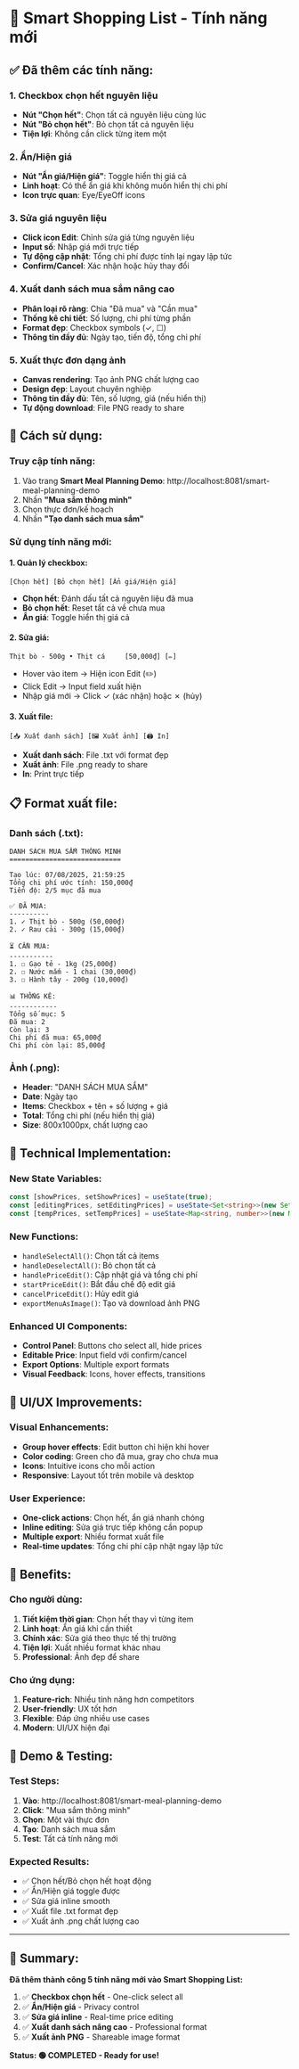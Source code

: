 # 🛒 Smart Shopping List - Tính năng mới

## ✅ **Đã thêm các tính năng:**

### 1. **Checkbox chọn hết nguyên liệu**
- **Nút "Chọn hết"**: Chọn tất cả nguyên liệu cùng lúc
- **Nút "Bỏ chọn hết"**: Bỏ chọn tất cả nguyên liệu
- **Tiện lợi**: Không cần click từng item một

### 2. **Ẩn/Hiện giá**
- **Nút "Ẩn giá/Hiện giá"**: Toggle hiển thị giá cả
- **Linh hoạt**: Có thể ẩn giá khi không muốn hiển thị chi phí
- **Icon trực quan**: Eye/EyeOff icons

### 3. **Sửa giá nguyên liệu**
- **Click icon Edit**: Chỉnh sửa giá từng nguyên liệu
- **Input số**: Nhập giá mới trực tiếp
- **Tự động cập nhật**: Tổng chi phí được tính lại ngay lập tức
- **Confirm/Cancel**: Xác nhận hoặc hủy thay đổi

### 4. **Xuất danh sách mua sắm nâng cao**
- **Phân loại rõ ràng**: Chia "Đã mua" và "Cần mua"
- **Thống kê chi tiết**: Số lượng, chi phí từng phần
- **Format đẹp**: Checkbox symbols (✓, ☐)
- **Thông tin đầy đủ**: Ngày tạo, tiến độ, tổng chi phí

### 5. **Xuất thực đơn dạng ảnh**
- **Canvas rendering**: Tạo ảnh PNG chất lượng cao
- **Design đẹp**: Layout chuyên nghiệp
- **Thông tin đầy đủ**: Tên, số lượng, giá (nếu hiển thị)
- **Tự động download**: File PNG ready to share

## 🎯 **Cách sử dụng:**

### **Truy cập tính năng:**
1. Vào trang **Smart Meal Planning Demo**: http://localhost:8081/smart-meal-planning-demo
2. Nhấn **"Mua sắm thông minh"**
3. Chọn thực đơn/kế hoạch
4. Nhấn **"Tạo danh sách mua sắm"**

### **Sử dụng tính năng mới:**

#### **1. Quản lý checkbox:**
```
[Chọn hết] [Bỏ chọn hết] [Ẩn giá/Hiện giá]
```
- **Chọn hết**: Đánh dấu tất cả nguyên liệu đã mua
- **Bỏ chọn hết**: Reset tất cả về chưa mua
- **Ẩn giá**: Toggle hiển thị giá cả

#### **2. Sửa giá:**
```
Thịt bò - 500g • Thịt cá     [50,000₫] [✏️]
```
- Hover vào item → Hiện icon Edit (✏️)
- Click Edit → Input field xuất hiện
- Nhập giá mới → Click ✓ (xác nhận) hoặc ✗ (hủy)

#### **3. Xuất file:**
```
[📥 Xuất danh sách] [🖼️ Xuất ảnh] [🖨️ In]
```
- **Xuất danh sách**: File .txt với format đẹp
- **Xuất ảnh**: File .png ready to share
- **In**: Print trực tiếp

## 📋 **Format xuất file:**

### **Danh sách (.txt):**
```
DANH SÁCH MUA SẮM THÔNG MINH
============================

Tạo lúc: 07/08/2025, 21:59:25
Tổng chi phí ước tính: 150,000₫
Tiến độ: 2/5 mục đã mua

✅ ĐÃ MUA:
----------
1. ✓ Thịt bò - 500g (50,000₫)
2. ✓ Rau cải - 300g (15,000₫)

⏳ CẦN MUA:
-----------
1. ☐ Gạo tẻ - 1kg (25,000₫)
2. ☐ Nước mắm - 1 chai (30,000₫)
3. ☐ Hành tây - 200g (10,000₫)

📊 THỐNG KÊ:
------------
Tổng số mục: 5
Đã mua: 2
Còn lại: 3
Chi phí đã mua: 65,000₫
Chi phí còn lại: 85,000₫
```

### **Ảnh (.png):**
- **Header**: "DANH SÁCH MUA SẮM"
- **Date**: Ngày tạo
- **Items**: Checkbox + tên + số lượng + giá
- **Total**: Tổng chi phí (nếu hiển thị giá)
- **Size**: 800x1000px, chất lượng cao

## 🔧 **Technical Implementation:**

### **New State Variables:**
```typescript
const [showPrices, setShowPrices] = useState(true);
const [editingPrices, setEditingPrices] = useState<Set<string>>(new Set());
const [tempPrices, setTempPrices] = useState<Map<string, number>>(new Map());
```

### **New Functions:**
- `handleSelectAll()`: Chọn tất cả items
- `handleDeselectAll()`: Bỏ chọn tất cả
- `handlePriceEdit()`: Cập nhật giá và tổng chi phí
- `startPriceEdit()`: Bắt đầu chế độ edit giá
- `cancelPriceEdit()`: Hủy edit giá
- `exportMenuAsImage()`: Tạo và download ảnh PNG

### **Enhanced UI Components:**
- **Control Panel**: Buttons cho select all, hide prices
- **Editable Price**: Input field với confirm/cancel
- **Export Options**: Multiple export formats
- **Visual Feedback**: Icons, hover effects, transitions

## 🎨 **UI/UX Improvements:**

### **Visual Enhancements:**
- **Group hover effects**: Edit button chỉ hiện khi hover
- **Color coding**: Green cho đã mua, gray cho chưa mua
- **Icons**: Intuitive icons cho mỗi action
- **Responsive**: Layout tốt trên mobile và desktop

### **User Experience:**
- **One-click actions**: Chọn hết, ẩn giá nhanh chóng
- **Inline editing**: Sửa giá trực tiếp không cần popup
- **Multiple export**: Nhiều format xuất file
- **Real-time updates**: Tổng chi phí cập nhật ngay lập tức

## 🚀 **Benefits:**

### **Cho người dùng:**
1. **Tiết kiệm thời gian**: Chọn hết thay vì từng item
2. **Linh hoạt**: Ẩn giá khi cần thiết
3. **Chính xác**: Sửa giá theo thực tế thị trường
4. **Tiện lợi**: Xuất nhiều format khác nhau
5. **Professional**: Ảnh đẹp để share

### **Cho ứng dụng:**
1. **Feature-rich**: Nhiều tính năng hơn competitors
2. **User-friendly**: UX tốt hơn
3. **Flexible**: Đáp ứng nhiều use cases
4. **Modern**: UI/UX hiện đại

## 📱 **Demo & Testing:**

### **Test Steps:**
1. **Vào**: http://localhost:8081/smart-meal-planning-demo
2. **Click**: "Mua sắm thông minh"
3. **Chọn**: Một vài thực đơn
4. **Tạo**: Danh sách mua sắm
5. **Test**: Tất cả tính năng mới

### **Expected Results:**
- ✅ Chọn hết/Bỏ chọn hết hoạt động
- ✅ Ẩn/Hiện giá toggle được
- ✅ Sửa giá inline smooth
- ✅ Xuất file .txt format đẹp
- ✅ Xuất ảnh .png chất lượng cao

---

## 🎯 **Summary:**

**Đã thêm thành công 5 tính năng mới vào Smart Shopping List:**

1. ✅ **Checkbox chọn hết** - One-click select all
2. ✅ **Ẩn/Hiện giá** - Privacy control
3. ✅ **Sửa giá inline** - Real-time price editing
4. ✅ **Xuất danh sách nâng cao** - Professional format
5. ✅ **Xuất ảnh PNG** - Shareable image format

**Status: 🟢 COMPLETED - Ready for use!**
